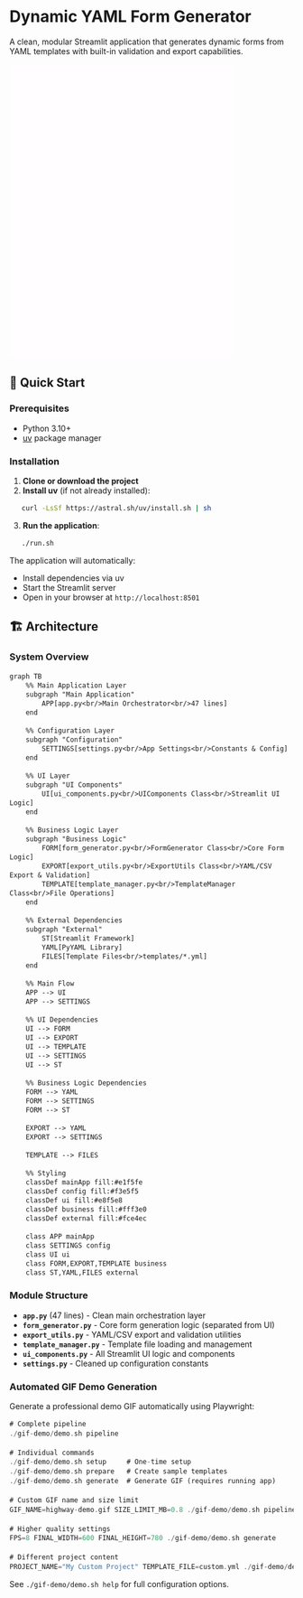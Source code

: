 
# Dynamic YAML Form Generator

A clean, modular Streamlit application that generates dynamic forms from YAML templates with built-in validation and export capabilities.


![Dynamic YAML Form Generator Demo](demo.gif)


## 🚀 Quick Start

### Prerequisites

- Python 3.10+
- [uv](https://docs.astral.sh/uv/) package manager

### Installation

1. **Clone or download the project**
2. **Install uv** (if not already installed):
```sh
   curl -LsSf https://astral.sh/uv/install.sh | sh
```

3. **Run the application**:
```sh
   ./run.sh
```

The application will automatically:
- Install dependencies via uv
- Start the Streamlit server
- Open in your browser at `http://localhost:8501`

## 🏗️ Architecture

### System Overview

```mermaid
graph TB
    %% Main Application Layer
    subgraph "Main Application"
        APP[app.py<br/>Main Orchestrator<br/>47 lines]
    end

    %% Configuration Layer
    subgraph "Configuration"
        SETTINGS[settings.py<br/>App Settings<br/>Constants & Config]
    end

    %% UI Layer
    subgraph "UI Components"
        UI[ui_components.py<br/>UIComponents Class<br/>Streamlit UI Logic]
    end

    %% Business Logic Layer
    subgraph "Business Logic"
        FORM[form_generator.py<br/>FormGenerator Class<br/>Core Form Logic]
        EXPORT[export_utils.py<br/>ExportUtils Class<br/>YAML/CSV Export & Validation]
        TEMPLATE[template_manager.py<br/>TemplateManager Class<br/>File Operations]
    end

    %% External Dependencies
    subgraph "External"
        ST[Streamlit Framework]
        YAML[PyYAML Library]
        FILES[Template Files<br/>templates/*.yml]
    end

    %% Main Flow
    APP --> UI
    APP --> SETTINGS
    
    %% UI Dependencies
    UI --> FORM
    UI --> EXPORT
    UI --> TEMPLATE
    UI --> SETTINGS
    UI --> ST
    
    %% Business Logic Dependencies
    FORM --> YAML
    FORM --> SETTINGS
    FORM --> ST
    
    EXPORT --> YAML
    EXPORT --> SETTINGS
    
    TEMPLATE --> FILES
    
    %% Styling
    classDef mainApp fill:#e1f5fe
    classDef config fill:#f3e5f5
    classDef ui fill:#e8f5e8
    classDef business fill:#fff3e0
    classDef external fill:#fce4ec
    
    class APP mainApp
    class SETTINGS config
    class UI ui
    class FORM,EXPORT,TEMPLATE business
    class ST,YAML,FILES external
```

### Module Structure

- **`app.py`** (47 lines) - Clean main orchestration layer
- **`form_generator.py`** - Core form generation logic (separated from UI)  
- **`export_utils.py`** - YAML/CSV export and validation utilities
- **`template_manager.py`** - Template file loading and management
- **`ui_components.py`** - All Streamlit UI logic and components
- **`settings.py`** - Cleaned up configuration constants

### Automated GIF Demo Generation

Generate a professional demo GIF automatically using Playwright:
```rust
# Complete pipeline
./gif-demo/demo.sh pipeline

# Individual commands
./gif-demo/demo.sh setup     # One-time setup
./gif-demo/demo.sh prepare   # Create sample templates
./gif-demo/demo.sh generate  # Generate GIF (requires running app)

# Custom GIF name and size limit
GIF_NAME=highway-demo.gif SIZE_LIMIT_MB=0.8 ./gif-demo/demo.sh pipeline

# Higher quality settings
FPS=8 FINAL_WIDTH=600 FINAL_HEIGHT=780 ./gif-demo/demo.sh generate

# Different project content
PROJECT_NAME="My Custom Project" TEMPLATE_FILE=custom.yml ./gif-demo/demo.sh pipeline

```

See `./gif-demo/demo.sh help` for full configuration options.


